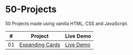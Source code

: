 # 50-Projects

50 Projects made using vanilla HTML, CSS and JavaScript.

|  #  | Project                                                                                                                     | Live Demo                                                                         |
| :-: | --------------------------------------------------------------------------------------------------------------------------- | --------------------------------------------------------------------------------- |
| 01 | [Expanding Cards](https://github.com/hamzaejaz787/50-Projects/tree/main/Expanding%20Cards) | [Live Demo](https://hardcore-sinoussi-fe4867.netlify.app/)
